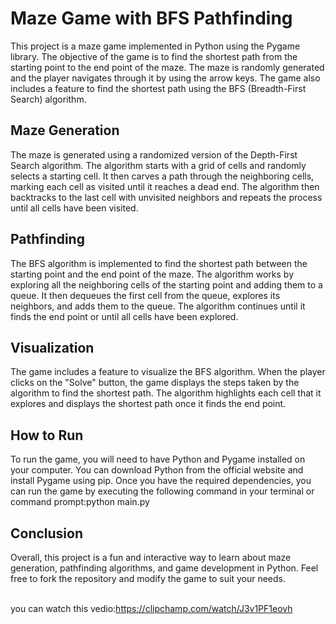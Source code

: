 # Maze Game with BFS Pathfinding

This project is a maze game implemented in Python using the Pygame library. The objective of the game is to find the shortest path from the starting point to the end point of the maze. The maze is randomly generated and the player navigates through it by using the arrow keys. The game also includes a feature to find the shortest path using the BFS (Breadth-First Search) algorithm.

## Maze Generation

The maze is generated using a randomized version of the Depth-First Search algorithm. The algorithm starts with a grid of cells and randomly selects a starting cell. It then carves a path through the neighboring cells, marking each cell as visited until it reaches a dead end. The algorithm then backtracks to the last cell with unvisited neighbors and repeats the process until all cells have been visited.

## Pathfinding

The BFS algorithm is implemented to find the shortest path between the starting point and the end point of the maze. The algorithm works by exploring all the neighboring cells of the starting point and adding them to a queue. It then dequeues the first cell from the queue, explores its neighbors, and adds them to the queue. The algorithm continues until it finds the end point or until all cells have been explored.

## Visualization

The game includes a feature to visualize the BFS algorithm. When the player clicks on the "Solve" button, the game displays the steps taken by the algorithm to find the shortest path. The algorithm highlights each cell that it explores and displays the shortest path once it finds the end point.

## How to Run

To run the game, you will need to have Python and Pygame installed on your computer. You can download Python from the official website and install Pygame using pip. Once you have the required dependencies, you can run the game by executing the following command in your terminal or command prompt:python main.py

## Conclusion

Overall, this project is a fun and interactive way to learn about maze generation, pathfinding algorithms, and game development in Python. Feel free to fork the repository and modify the game to suit your needs.

<br>you can watch this vedio:https://clipchamp.com/watch/J3v1PF1eovh
